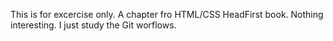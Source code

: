 This is for excercise only. A chapter fro HTML/CSS HeadFirst book. Nothing interesting. I just study the Git worflows.
